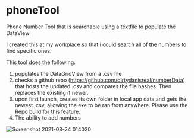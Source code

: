 # phoneTool
Phone Number Tool that is searchable using a textfile to populate the DataView

I created this at my workplace so that i could search all of the numbers to find specific ones.

This tool does the following:

1. populates the DataGridView from a .csv file
2. checks a github repo (https://github.com/dirtydanisreal/numberData) that hosts the updated .csv and compares the file hashes.
   Then replaces the existing if newer.
3. upon first launch, creates its own folder in local app data and gets the newest .csv, allowing the exe to be ran from anywhere. Please use the Repo build for this feature.
4. The ability to add numbers 

![Screenshot 2021-08-24 014020](https://user-images.githubusercontent.com/10038465/130562119-c7d25174-6476-48ef-afb3-8cb5d57328c2.png)

